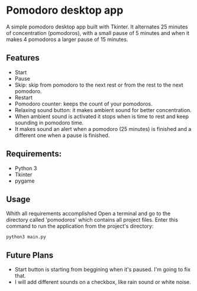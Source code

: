# Pomodoro desktop app

A simple pomodoro desktop app built with Tkinter. It alternates 25 minutes of concentration (pomodoros), with a small pause of 5 minutes and when it makes 4 pomodoros a larger pause of 15 minutes.

## Features

- Start
- Pause
- Skip: skip from pomodoro to the next rest or from the rest to the next pomodoro.
- Restart
- Pomodoro counter: keeps the count of your pomodoros.
- Relaxing sound button: it makes ambient sound for better concentration.
- When ambient sound is activated it stops when is time to rest and keep sounding in pomodoro time.
- It makes sound an alert when a pomodoro (25 minutes) is finished and a different one when a pause is finished.


## Requirements:

- Python 3
- Tkinter
- pygame


## Usage

Whith all requirements accomplished
Open a terminal and go to the directory called 'pomodoros' which contains all project files.
Enter this command to run the application from the project's directory:
```
python3 main.py
```

## Future Plans

- Start button is starting from beggining when it's paused. I'm going to fix that.
- I will add different sounds on a checkbox, like rain sound or white noise.
